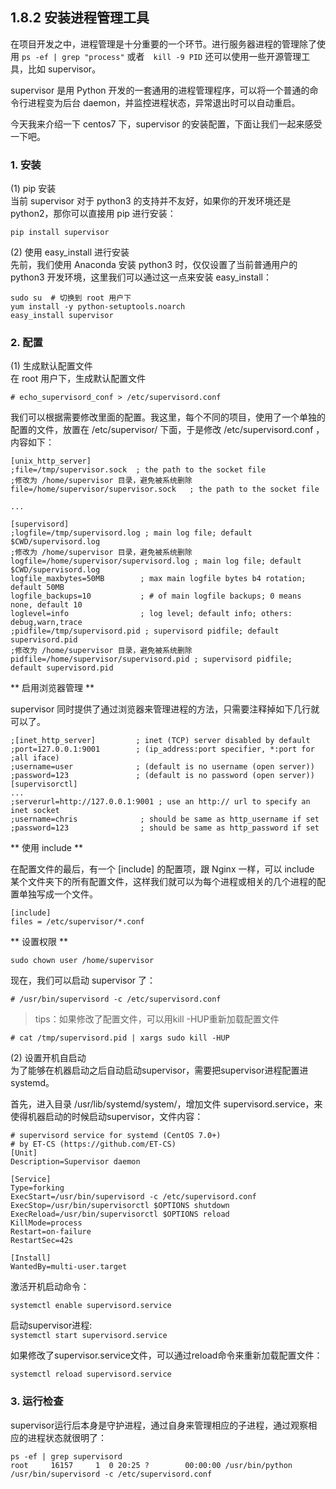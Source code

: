 ## 1.8.2 安装进程管理工具

在项目开发之中，进程管理是十分重要的一个环节。进行服务器进程的管理除了使用 `ps -ef | grep "process"` 或者　`kill -9 PID` 还可以使用一些开源管理工具，比如 supervisor。

supervisor 是用 Python 开发的一套通用的进程管理程序，可以将一个普通的命令行进程变为后台 daemon，并监控进程状态，异常退出时可以自动重启。

今天我来介绍一下 centos7 下，supervisor 的安装配置，下面让我们一起来感受一下吧。

### 1. 安装

\(1\) pip 安装  
当前 supervisor 对于 python3 的支持并不友好，如果你的开发环境还是 python2，那你可以直接用 pip 进行安装：

`pip install supervisor`

\(2\) 使用 easy\_install 进行安装  
先前，我们使用 Anaconda 安装 python3 时，仅仅设置了当前普通用户的 python3 开发环境，这里我们可以通过这一点来安装 easy\_install：

```
sudo su  # 切换到 root 用户下
yum install -y python-setuptools.noarch
easy_install supervisor
```

### 2. 配置

\(1\) 生成默认配置文件  
在 root 用户下，生成默认配置文件

`# echo_supervisord_conf > /etc/supervisord.conf`

我们可以根据需要修改里面的配置。我这里，每个不同的项目，使用了一个单独的配置的文件，放置在 /etc/supervisor/ 下面，于是修改 /etc/supervisord.conf ，内容如下：

```
[unix_http_server]
;file=/tmp/supervisor.sock  ; the path to the socket file
;修改为 /home/supervisor 目录，避免被系统删除
file=/home/supervisor/supervisor.sock   ; the path to the socket file

...

[supervisord]
;logfile=/tmp/supervisord.log ; main log file; default $CWD/supervisord.log
;修改为 /home/supervisor 目录，避免被系统删除
logfile=/home/supervisor/supervisord.log ; main log file; default $CWD/supervisord.log
logfile_maxbytes=50MB        ; max main logfile bytes b4 rotation; default 50MB
logfile_backups=10           ; # of main logfile backups; 0 means none, default 10
loglevel=info                ; log level; default info; others: debug,warn,trace
;pidfile=/tmp/supervisord.pid ; supervisord pidfile; default supervisord.pid
;修改为 /home/supervisor 目录，避免被系统删除
pidfile=/home/supervisor/supervisord.pid ; supervisord pidfile; default supervisord.pid
```

** 启用浏览器管理 **

supervisor 同时提供了通过浏览器来管理进程的方法，只需要注释掉如下几行就可以了。

```
;[inet_http_server]         ; inet (TCP) server disabled by default
;port=127.0.0.1:9001        ; (ip_address:port specifier, *:port for ;all iface)
;username=user              ; (default is no username (open server))
;password=123               ; (default is no password (open server))
[supervisorctl]
...
;serverurl=http://127.0.0.1:9001 ; use an http:// url to specify an inet socket
;username=chris              ; should be same as http_username if set
;password=123                ; should be same as http_password if set
```

** 使用 include **

在配置文件的最后，有一个 [include] 的配置项，跟 Nginx 一样，可以 include 某个文件夹下的所有配置文件，这样我们就可以为每个进程或相关的几个进程的配置单独写成一个文件。

```
[include]
files = /etc/supervisor/*.conf
```

** 设置权限 **

`sudo chown user /home/supervisor`


现在，我们可以启动 supervisor 了：

`# /usr/bin/supervisord -c /etc/supervisord.conf`

> tips：如果修改了配置文件，可以用kill -HUP重新加载配置文件

`# cat /tmp/supervisord.pid | xargs sudo kill -HUP`

\(2\) 设置开机自启动  
为了能够在机器启动之后自动启动supervisor，需要把supervisor进程配置进systemd。

首先，进入目录 /usr/lib/systemd/system/，增加文件 supervisord.service，来使得机器启动的时候启动supervisor，文件内容：

```
# supervisord service for systemd (CentOS 7.0+)
# by ET-CS (https://github.com/ET-CS)
[Unit]
Description=Supervisor daemon

[Service]
Type=forking
ExecStart=/usr/bin/supervisord -c /etc/supervisord.conf
ExecStop=/usr/bin/supervisorctl $OPTIONS shutdown
ExecReload=/usr/bin/supervisorctl $OPTIONS reload
KillMode=process
Restart=on-failure
RestartSec=42s

[Install]
WantedBy=multi-user.target
```

激活开机启动命令：

`systemctl enable supervisord.service`

启动supervisor进程:  
`systemctl start supervisord.service`

如果修改了supervisor.service文件，可以通过reload命令来重新加载配置文件：

`systemctl reload supervisord.service`

### 3. 运行检查

supervisor运行后本身是守护进程，通过自身来管理相应的子进程，通过观察相应的进程状态就很明了：

```
ps -ef | grep supervisord
root     16157     1  0 20:25 ?        00:00:00 /usr/bin/python /usr/bin/supervisord -c /etc/supervisord.conf
```



